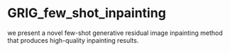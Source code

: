 # GRIG_few_shot_inpainting
we present a novel few-shot generative residual image inpainting method that produces high-quality inpainting results. 
